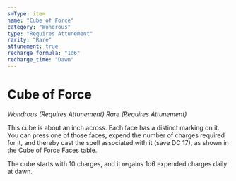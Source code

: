 ```yaml
---
smType: item
name: "Cube of Force"
category: "Wondrous"
type: "Requires Attunement"
rarity: "Rare"
attunement: true
recharge_formula: "1d6"
recharge_time: "Dawn"
---
```


# Cube of Force
*Wondrous (Requires Attunement) Rare (Requires Attunement)*

This cube is about an inch across. Each face has a distinct marking on it. You can press one of those faces, expend the number of charges required for it, and thereby cast the spell associated with it (save DC 17), as shown in the Cube of Force Faces table.

The cube starts with 10 charges, and it regains 1d6 expended charges daily at dawn.
